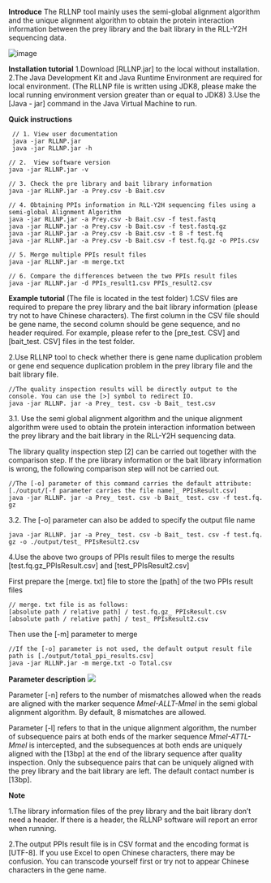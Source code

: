 **Introduce**
The RLLNP tool mainly uses the semi-global alignment algorithm and the unique alignment algorithm to obtain the protein interaction information between the prey library and the bait library in the RLL-Y2H sequencing data.

![image](https://user-images.githubusercontent.com/45482470/185730889-fc675dc0-a80e-433d-ab1d-339bd66fa344.png)


**Installation tutorial**
1.Download [RLLNP.jar] to the local without installation.
2.The Java Development Kit and Java Runtime Environment are required for local environment.
(The RLLNP file is written using JDK8, please make the local running environment version greater than or equal to JDK8)
3.Use the [Java - jar] command in the Java Virtual Machine to run.

**Quick instructions**

     // 1. View user documentation
     java -jar RLLNP.jar
     java -jar RLLNP.jar -h

    // 2.  View software version
    java -jar RLLNP.jar -v

    // 3. Check the pre library and bait library information
    java -jar RLLNP.jar -a Prey.csv -b Bait.csv

    // 4. Obtaining PPIs information in RLL-Y2H sequencing files using a semi-global Alignment Algorithm
    java -jar RLLNP.jar -a Prey.csv -b Bait.csv -f test.fastq
    java -jar RLLNP.jar -a Prey.csv -b Bait.csv -f test.fastq.gz
    java -jar RLLNP.jar -a Prey.csv -b Bait.csv -t 8 -f test.fq
    java -jar RLLNP.jar -a Prey.csv -b Bait.csv -f test.fq.gz -o PPIs.csv

    // 5. Merge multiple PPIs result files
    java -jar RLLNP.jar -m merge.txt
    
    // 6. Compare the differences between the two PPIs result files
    java -jar RLLNP.jar -d PPIs_result1.csv PPIs_result2.csv

**Example tutorial**
(The file is located in the test folder)
1.CSV files are required to prepare the prey library and the bait library information (please try not to have Chinese characters).
The first column in the CSV file should be gene name, the second column should be gene sequence, and no header required.
For example, please refer to the [pre_test. CSV] and [bait_test. CSV] files in the test folder.

2.Use RLLNP tool to check whether there is gene name duplication problem or gene end sequence duplication problem in the prey library file and the bait library file.

    //The quality inspection results will be directly output to the console. You can use the [>] symbol to redirect IO.
    java -jar RLLNP. jar -a Prey_ test. csv -b Bait_ test.csv

3.1. Use the semi global alignment algorithm and the unique alignment algorithm were used to obtain the protein interaction information between the prey library and the bait library in the RLL-Y2H sequencing data.

The library quality inspection step [2] can be carried out together with the comparison step. If the pre library information or the bait library information is wrong, the following comparison step will not be carried out.

    //The [-o] parameter of this command carries the default attribute: [./output/[-f parameter carries the file name]_ PPIsResult.csv]
    java -jar RLLNP. jar -a Prey_ test. csv -b Bait_ test. csv -f test.fq. gz

3.2. The [-o] parameter can also be added to specify the output file name

    java -jar RLLNP. jar -a Prey_ test. csv -b Bait_ test. csv -f test.fq. gz -o ./output/test_ PPIsResult2.csv

4.Use the above two groups of PPIs result files to merge the results [test.fq.gz_PPIsResult.csv] and [test_PPIsResult2.csv]

First prepare the [merge. txt] file to store the [path] of the two PPIs result files

    // merge. txt file is as follows:
    [absolute path / relative path] / test.fq.gz_ PPIsResult.csv
    [absolute path / relative path] / test_ PPIsResult2.csv

Then use the [-m] parameter to merge

    //If the [-o] parameter is not used, the default output result file path is [./output/total_ppi_results.csv]
    java -jar RLLNP.jar -m merge.txt -o Total.csv

**Parameter description**
![](RLLNP_md_files/2927d090-2049-11ed-9958-859b572e9e9d_20220820133010.jpeg?v=1&type=image&token=V1:ghwKGWoqifXeIn9_xQ-sJy4UbydoSi3VfOL-YH9ivLU)

Parameter [-n] refers to the number of mismatches allowed when the reads are aligned with the marker sequence _MmeI-ALLT-MmeI_ in the semi global alignment algorithm. By default, 8 mismatches are allowed.

Parameter [-l] refers to that in the unique alignment algorithm, the number of subsequence pairs at both ends of the marker sequence _MmeI-ATTL-MmeI_ is intercepted, and the subsequences at both ends are uniquely aligned with the [13bp] at the end of the library sequence after quality inspection. Only the subsequence pairs that can be uniquely aligned with the prey library and the bait library are left. The default contact number is [13bp].

**Note**

1.The library information files of the prey library and the bait library don’t need a header. If there is a header, the RLLNP software will report an error when running.

2.The output PPIs result file is in CSV format and the encoding format is [UTF-8]. If you use Excel to open Chinese characters, there may be confusion. You can transcode yourself first or try not to appear Chinese characters in the gene name.
